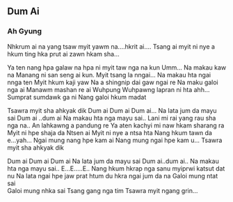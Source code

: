 ## Dum Ai

### Ah Gyung

Nhkrum ai na yang tsaw myit yawm na....hkrit ai....
Tsang ai myit ni nye a hkum ting hka prut ai zawn hkam sha...

Ya ten nang hpa galaw na
hpa ni myit taw nga na kun Umm...
Na makau kaw na
Manang ni san seng ai kun.
Myit tsang la nngai...
Na makau hta ngai nnga ten
Myit hkum kaji yaw
Na a shingnip dai gaw ngai re
Na maku galoi nga ai
Manawm mashan re ai
Wuhpung Wuhpawng lapran ni hta ahh...
Sumprat sumdawk ga ni
Nang galoi hkum madat

Tsawra myit sha ahkyak dik
Dum ai Dum ai Dum ai...
Na lata jum da mayu sai
Dum ai ..dum ai
Na makau hta nga mayu sai..
Lani mi rai yang rau sha nga na..
An lahkawng a pandung re
Ya aten kachyi mi naw hkam sharang ra
Myit ni hpe shaja da
Ntsen ai Myit ni nye a ntsa hta
Nang hkum tawn da e...yah...
Ngai mung nang hpe kam ai
Nang mung ngai hpe kam u...
Tsawra myit sha ahkyak dik

Dum ai
Dum ai
Dum ai
Na lata jum da mayu sai
Dum ai..dum ai..
Na makau hta nga mayu sai..
E...E.....E..
Nang hkum hkrap nga sanu
myiprwi katsut dat nu
Na lata ngai hpe jaw
prat htum du hkra ngai jum da na
Galoi mung ntat sai  
Galoi mung nhka sai
Tsang gang nga tim
Tsawra myit ngang grin...
